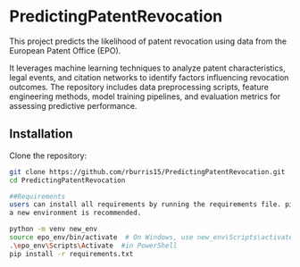 # PredictingPatentRevocation
This project predicts the likelihood of patent revocation using data from the European Patent Office (EPO).

It leverages machine learning techniques to analyze patent characteristics, legal events, and citation networks to identify factors influencing revocation outcomes. The repository includes data preprocessing scripts, feature engineering methods, model training pipelines, and evaluation metrics for assessing predictive performance.

## Installation


Clone the repository:
```sh
git clone https://github.com/rburris15/PredictingPatentRevocation.git
cd PredictingPatentRevocation

##Requirements
users can install all requirements by running the requirements file. pip install -r requirements.txt
a new environment is recommended.

python -m venv new_env
source epo_env/bin/activate  # On Windows, use new_env\Scripts\activate
.\epo_env\Scripts\Activate  #in PowerShell
pip install -r requirements.txt
